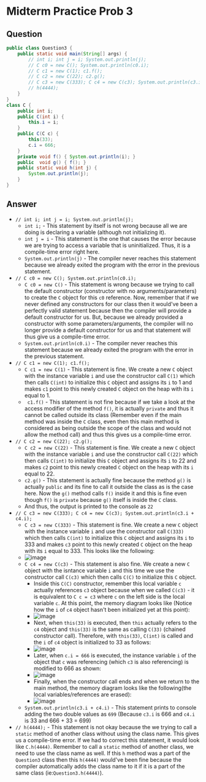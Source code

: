 # Midterm Practice Prob 3

## Question
```java
public class Question3 {
    public static void main(String[] args) {
        // int i; int j = i; System.out.println(j);
        // C c0 = new C(); System.out.println(c0.i);
        // C c1 = new C(1); c1.f();
        // C c2 = new C(22); c2.g();
        // C c3 = new C(333); C c4 = new C(c3); System.out.println(c3.i + c4.i);
        // h(4444);
    }
}
class C {
    public int i;
    public C(int i) {
        this.i = i;
    }
    public C(C c) {
        this(33);
        c.i = 666;
    }
    private void f() { System.out.println(i); }
    public  void g() { f(); }
    public static void h(int j) {
        System.out.println(j);
    }
}
```
## Answer
- `// int i; int j = i; System.out.println(j);`
  - `int i;` - This statement by itself is not wrong because all we are doing is declaring a variable (although not initializing it).
  - `int j = i` - This statement is the one that causes the error because we are trying to access a variable that is uninitialized. Thus, it is a compile-time error right here.
  - `System.out.println(j)` - The compiler never reaches this statement because we already exited the program with the error in the previous statement.
- `// C c0 = new C(); System.out.println(c0.i);`
  - `C c0 = new C()` - This statement is wrong because we trying to call the default constructor (constructor with no arguments/parameters) to create the `C` object for this `c0` reference. Now, remember that if we never defined any constructors for our class then it would've been a perfectly valid statement because then the compiler will provide a default constructor for us. But, because we already provided a constructor with some parameters/arguments, the compiler will no longer provide a default constructor for us and that statement will thus give us a compile-time error.
  - `System.out.println(c0.i)` - The compiler never reaches this statement because we already exited the program with the error in the previous statement.
- `// C c1 = new C(1); c1.f();`
  - `C c1 = new C(1)` - This statement is fine. We create a new `C` object with the instance variable `i` and use the constructor call `C(1)` which then calls `C(int)` to initialize this `C` object and assigns its `i` to 1 and makes `c1` point to this newly created `C` object on the heap with its `i` equal to 1.
  - ` c1.f()` - This statement is not fine because if we take a look at the access modifier of the method `f()`, it is actually `private` and thus it cannot be called outside its class (Remember even if the main method was inside the `C` class, even then this main method is considered as being outside the scope of the class and would not allow the method call) and thus this gives us a compile-time error.
- `// C c2 = new C(22); c2.g();`
  - `C c2 = new C(22)` - This statement is fine. We create a new `C` object with the instance variable `i` and use the constructor call `C(22)` which then calls `C(int)` to initialize this `C` object and assigns its `i` to 22 and makes `c2` point to this newly created `C` object on the heap with its `i` equal to 22.
  - `c2.g()` - This statement is actually fine because the method `g()` is actually `public` and its fine to call it outside the class as is the case here. Now the `g()` method calls `f()` inside it and this is fine even though `f()` is `private` because `g()` itself is inside the `C` class.
  - And thus, the output is printed to the console as `22`
- `// C c3 = new C(333); C c4 = new C(c3); System.out.println(c3.i + c4.i);`
  - `C c3 = new C(333)` - This statement is fine. We create a new `C` object with the instance variable `i` and use the constructor call `C(333)` which then calls `C(int)` to initialize this `C` object and assigns its `i` to 333 and makes `c3` point to this newly created `C` object on the heap with its `i` equal to 333. This looks like the following:
  - ![image](https://github.com/TejasViswa/PIC20A_Disc/assets/45400093/2765ec0f-a0f1-4a51-a773-6cd100b20ca5)
  - `C c4 = new C(c3)` - This statement is also fine. We create a new `C` object with the isntance variable `i` and this time we use the constructor call `C(c3)` which then calls `C(C)` to initialize this `C` object.
    - Inside this `C(C)` constructor, remember this local variable `c` actually references `c3` object because when we called `C(c3)` - it is equivalent to `C c = c3` where `c` on the left side is the local variable `c`. At this point, the memory diagram looks like (Notice how the `i` of `c4` object hasn't been initialized yet at this point):
    - ![image](https://github.com/TejasViswa/PIC20A_Disc/assets/45400093/a2ca8acd-56b0-4722-97ed-25ac7dcec9e5)
    - Next, when `this(33)` is executed, then `this` actually refers to the `c4` object and `this(33)` is the same as calling `C(33)` (chained constructor call). Therefore, with `this(33)`, `C(int)` is called and the `i` of `c4` object is initialized to 33 as follows:
    - ![image](https://github.com/TejasViswa/PIC20A_Disc/assets/45400093/eeed3eee-5b23-49c6-9b3d-5ba28bbaff6f)
    - Later, when `c.i = 666` is executed, the instance variable `i` of the object that `c` was referencing (which `c3` is also referencing) is modified to 666 as shown:
    - ![image](https://github.com/TejasViswa/PIC20A_Disc/assets/45400093/77bfe512-c969-4ad7-9902-bb083c6d53d8)
    - Finally, when the constructor call ends and when we return to the main method, the memory diagram looks like the following(the local variables/references are erased):
    - ![image](https://github.com/TejasViswa/PIC20A_Disc/assets/45400093/48963de1-f904-4f2d-b25e-eedc14a199cd)
  - `System.out.println(c3.i + c4.i)` - This statement prints to console adding the two double values as `699` (Because `c3.i` is 666 and `c4.i` is 33 and 666 + 33 = 699)
- `// h(4444);` - This statement is not okay because the we trying to call a `static` method of another class without using the class name. This gives us a compile-time error. If we had to correct this statement, it would look like `C.h(4444)`. Remember to call a `static` method of another class, we need to use the class name as well. If this `h` method was a part of the `Question3` class then this `h(4444)` would've been fine because the compiler automatically adds the class name to it if it is a part of the same class (ie:`Question3.h(4444)`).
